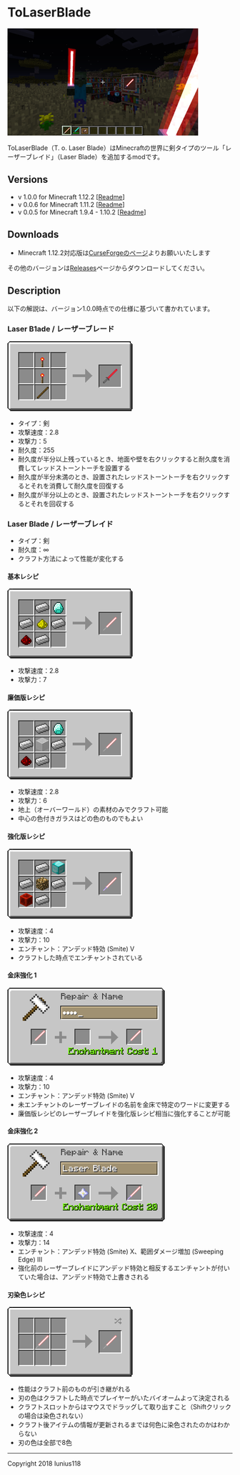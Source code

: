 # ToLaserBlade

[<img src="docs/img/tolaserblade_1.png" title="The Laser Blade" width="427">](docs/img/tolaserblade_1.png)

ToLaserBlade（T. o. Laser Blade）はMinecraftの世界に剣タイプのツール「レーザーブレイド」（Laser Blade）を追加するmodです。

## Versions

- v 1.0.0 for Minecraft 1.12.2 [[Readme](https://github.com/Iunius118/ToLaserBlade/blob/1.12.2_1.0.0/src/main/resources/README_ToLaserBlade.txt)]
- v 0.0.6 for Minecraft 1.11.2 [[Readme](https://github.com/Iunius118/ToLaserBlade/blob/1.11.2_0.0.6/src/main/resources/README_ToLaserBlade.txt)]
- v 0.0.5 for Minecraft 1.9.4 - 1.10.2 [[Readme](https://github.com/Iunius118/ToLaserBlade/blob/0.0.5/src/main/resources/README_ToLaserBlade.txt)]

## Downloads

- Minecraft 1.12.2対応版は[CurseForgeのページ](https://minecraft.curseforge.com/projects/tolaserblade)よりお願いいたします

その他のバージョンは[Releases](https://github.com/Iunius118/ToLaserBlade/releases)ページからダウンロードしてください。

## Description

以下の解説は、バージョン1.0.0時点での仕様に基づいて書かれています。

### Laser B1ade / レーザーブレード

<img src="docs/img/recipe_laserb1ade.png" title="Laser B1ade recipe">

- タイプ：剣
- 攻撃速度：2.8
- 攻撃力：5
- 耐久度：255
- 耐久度が半分以上残っているとき、地面や壁を右クリックすると耐久度を消費してレッドストーントーチを設置する
- 耐久度が半分未満のとき、設置されたレッドストーントーチを右クリックするとそれを消費して耐久度を回復する
- 耐久度が半分以上のとき、設置されたレッドストーントーチを右クリックするとそれを回収する

### Laser Blade / レーザーブレイド

- タイプ：剣
- 耐久度：∞
- クラフト方法によって性能が変化する

#### 基本レシピ

<img src="docs/img/recipe_laserblade.png" title="Laser B1ade recipe 1">

- 攻撃速度：2.8
- 攻撃力：7

#### 廉価版レシピ

<img src="docs/img/recipe_laserblade_o.png" title="Laser B1ade recipe 2">

- 攻撃速度：2.8
- 攻撃力：6
- 地上（オーバーワールド）の素材のみでクラフト可能
- 中心の色付きガラスはどの色のものでもよい

#### 強化版レシピ

<img src="docs/img/recipe_laserblade_v.png" title="Laser B1ade recipe 3">

- 攻撃速度：4
- 攻撃力：10
- エンチャント：アンデッド特効 (Smite) V
- クラフトした時点でエンチャントされている

#### 金床強化 1

<img src="docs/img/recipe_laserblade_gift.png" title="Name GIFT or おたから">

- 攻撃速度：4
- 攻撃力：10
- エンチャント：アンデッド特効 (Smite) V
- 未エンチャントのレーザーブレイドの名前を金床で特定のワードに変更する
- 廉価版レシピのレーザーブレイドを強化版レシピ相当に強化することが可能

#### 金床強化 2

<img src="docs/img/recipe_laserblade_x.png" title="Much Stronger Laser B1ade">

- 攻撃速度：4
- 攻撃力：14
- エンチャント：アンデッド特効 (Smite) X、範囲ダメージ増加 (Sweeping Edge) III
- 強化前のレーザーブレイドにアンデッド特効と相反するエンチャントが付いていた場合は、アンデッド特効で上書きされる

#### 刃染色レシピ

<img src="docs/img/recipe_laserblade_dyeing.png" title="Laser B1ade dyeing">

- 性能はクラフト前のものが引き継がれる
- 刃の色はクラフトした時点でプレイヤーがいたバイオームよって決定される
- クラフトスロットからはマウスでドラッグして取り出すこと（Shiftクリックの場合は染色されない）
- クラフト後アイテムの情報が更新されるまでは何色に染色されたのかはわからない
- 刃の色は全部で8色

---
Copyright 2018 Iunius118
